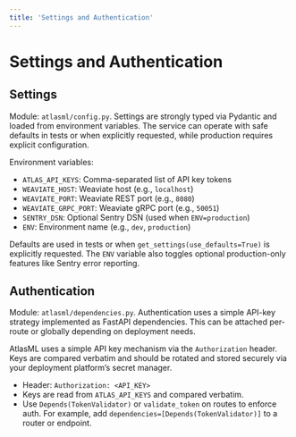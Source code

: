 ```yaml
---
title: 'Settings and Authentication'
---
```


# Settings and Authentication

## Settings

Module: `atlasml/config.py`. Settings are strongly typed via Pydantic and loaded from environment variables. The service can operate with safe defaults in tests or when explicitly requested, while production requires explicit configuration.

Environment variables:

- `ATLAS_API_KEYS`: Comma-separated list of API key tokens
- `WEAVIATE_HOST`: Weaviate host (e.g., `localhost`)
- `WEAVIATE_PORT`: Weaviate REST port (e.g., `8080`)
- `WEAVIATE_GRPC_PORT`: Weaviate gRPC port (e.g., `50051`)
- `SENTRY_DSN`: Optional Sentry DSN (used when `ENV=production`)
- `ENV`: Environment name (e.g., `dev`, `production`)

Defaults are used in tests or when `get_settings(use_defaults=True)` is explicitly requested. The `ENV` variable also toggles optional production-only features like Sentry error reporting.

## Authentication

Module: `atlasml/dependencies.py`. Authentication uses a simple API-key strategy implemented as FastAPI dependencies. This can be attached per-route or globally depending on deployment needs.

AtlasML uses a simple API key mechanism via the `Authorization` header. Keys are compared verbatim and should be rotated and stored securely via your deployment platform’s secret manager.

- Header: `Authorization: <API_KEY>`
- Keys are read from `ATLAS_API_KEYS` and compared verbatim.
- Use `Depends(TokenValidator)` or `validate_token` on routes to enforce auth. For example, add `dependencies=[Depends(TokenValidator)]` to a router or endpoint.
